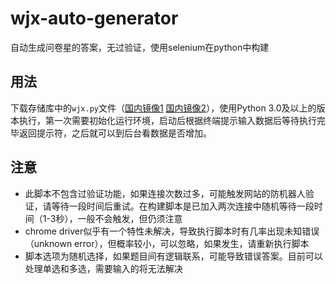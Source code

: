 # wjx-auto-generator
自动生成问卷星的答案，无过验证，使用selenium在python中构建
## 用法
下载存储库中的`wjx.py`文件（[国内镜像1](https://hub.fastgit.org/zhanghua000/wjx-auto-generator/raw/master/wjx.py) [国内镜像2](https://github.com.cnpmjs.org/zhanghua000/wjx-auto-generator/raw/master/wjx.py)），使用Python 3.0及以上的版本执行，第一次需要初始化运行环境，启动后根据终端提示输入数据后等待执行完毕返回提示符，之后就可以到后台看数据是否增加。
## 注意
- 此脚本不包含过验证功能，如果连接次数过多，可能触发网站的防机器人验证，请等待一段时间后重试。在构建脚本是已加入两次连接中随机等待一段时间（1-3秒），一般不会触发，但仍须注意
- chrome driver似乎有一个特性未解决，导致执行脚本时有几率出现未知错误（unknown error），但概率较小，可以忽略，如果发生，请重新执行脚本
- 脚本选项为随机选择，如果题目间有逻辑联系，可能导致错误答案。目前可以处理单选和多选，需要输入的将无法解决
